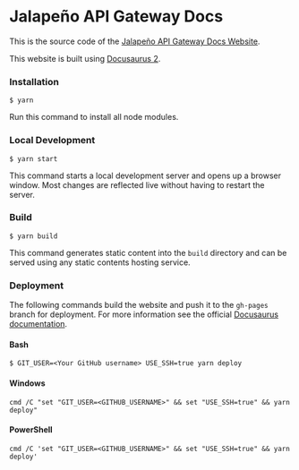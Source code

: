# Jalapeño API Gateway Docs

This is the source code of the [Jalapeño API Gateway Docs Website](https://jalapeno-api-gateway.github.io/jagw-docs/).

This website is built using [Docusaurus 2](https://docusaurus.io/).

### Installation

```
$ yarn
```

Run this command to install all node modules.

### Local Development

```
$ yarn start
```

This command starts a local development server and opens up a browser window. Most changes are reflected live without having to restart the server.

### Build

```
$ yarn build
```

This command generates static content into the `build` directory and can be served using any static contents hosting service.

### Deployment

The following commands build the website and push it to the `gh-pages` branch for deployment.
For more information see the official [Docusaurus documentation](https://docusaurus.io/docs/deployment).

#### Bash
```
$ GIT_USER=<Your GitHub username> USE_SSH=true yarn deploy
```

#### Windows
```
cmd /C "set "GIT_USER=<GITHUB_USERNAME>" && set "USE_SSH=true" && yarn deploy"
```

#### PowerShell
```
cmd /C 'set "GIT_USER=<GITHUB_USERNAME>" && set "USE_SSH=true" && yarn deploy'
```
